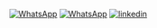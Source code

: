 [![WhatsApp]( 	https://img.shields.io/badge/WhatsApp-25D366?style=for-the-badge&logo=whatsapp&logoColor=white)](https://contate.me/williamsouza)
[![WhatsApp]( 	https://img.shields.io/badge/WhatsApp-25D366?style=for-the-badge&logo=whatsapp&logoColor=white)](https://contate.me/williamsouza)
[![linkedin](https://img.shields.io/badge/LinkedIn-0077B5?style=for-the-badge&logo=linkedin&logoColor=white)](https://www.linkedin.com/in/william-souza-4a740523a/)
